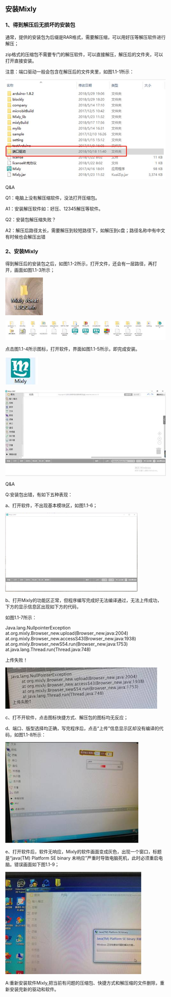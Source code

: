 ## 安装Mixly

### 1、得到解压后无损坏的安装包

通常，提供的安装包为后缀是RAR格式，需要解压缩，可以用好压等解压软件进行解压；

zip格式的压缩包不需要专门的解压软件，可以直接解压，解压后的文件夹，可以打开直接安装。

注意：端口驱动一般会包含在解压后的文件夹里，如图1.1-1所示：

![图1.1-1](/assets/image002.jpg)

Q&A

Q1：电脑上没有解压缩软件，没法打开压缩包。

A1：安装解压软件如：好压、12345解压等软件。

Q2：安装包解压缩失败？

A2：解压后路径太长，需要解压到较短路径下，如解压到c盘；路径名称中有中文有时候也会解压出错

### 2、安装Mixly

得到解压后的安装包之后，如图1.1-2所示，打开文件，还会有一层路径，再打开，画面如图1.1-3所示；

![图1.1-2](/assets/image004.jpg)


![图1.1-3](/assets/image006.jpg)


 点击图1.1-4所示图标，打开软件，界面如图1.1-5所示，即完成安装。

![图1.1-4](/assets/image008.jpg)


![图1.1-5](/assets/image010.jpg)


Q&A

Q:安装包出错，有如下五种表现：

a、打开软件，不出现基本模块区，如图1.1-6；

![图1.1-6](/assets/image012.gif)


b、打开Mixly的功能区正常，但程序编写完成好无法编译通过，无法上传成功，下方的显示信息区出现如下方的代码，

如图1.1-7所示：

Java.lang.NullpointerException          
at.org.mixly.Browser_new.upload(Browser_new.java:2004)  at.org.mixly.Browser_new.accessS43(Browser_new.java:1938)    at.org.mixly.Browser_newS54.run(Browser_new.java:1753)
at.java.lang.Thread.run(Thread.java:748)

上传失败！

![图1.1-7](/assets/image014.jpg)

c、打不开软件，点击图标快捷方式、解压包的图标均无反应；

d、端口、版型选择均正确，写完程序后，点击“上传”信息显示区却没有编译的代码，如图1.1-8所示：

![图1.1-8](/assets/image016.jpg)

e、打开软件后，软件无响应，Mixly的软件画面变成灰色，出现一个窗口，标题是“java(TM) Platform SE binary 未响应”严重时导致电脑死机，此时必须重启电脑。错误画面如下图1.1-9；

![图1.1-9](/assets/image018.jpg)

A:重新安装软件Mixly,把当前有问题的压缩包、快捷方式和解压缩的文件删除，重新安装完新的驱动和软件。